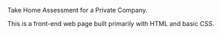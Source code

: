Take Home Assessment for a Private Company.

This is a front-end web page built primarily with HTML and basic CSS.

